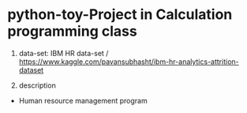 # python-toy-Project in Calculation programming class 

1. data-set: IBM HR data-set  / https://www.kaggle.com/pavansubhasht/ibm-hr-analytics-attrition-dataset 

2. description
- Human resource management program
